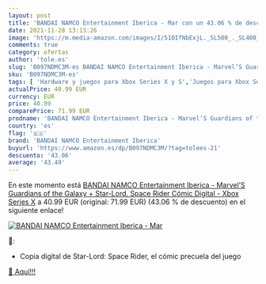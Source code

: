 ```yaml
---
layout: post
title: 'BANDAI NAMCO Entertainment Iberica - Mar con un 43.06 % de descuento'
date: 2021-11-28 13:13:26
image: 'https://m.media-amazon.com/images/I/51OIfNbExjL._SL500_._SL400_.jpg'
comments: true
category: ofertas
author: 'tole.es'
slug: 'B097NDMC3M-es BANDAI NAMCO Entertainment Iberica - Marvel’S Guardians of...'
sku: 'B097NDMC3M-es'
tags: [ 'Hardware y juegos para Xbox Series X y S','Juegos para Xbox Series X y S','Videojuegos','bandai namco entertainment iberica','xbox', ]
actualPrice: 40.99 EUR
currency: EUR
price: 40.99
comparePrice: 71.99 EUR
prodname: 'BANDAI NAMCO Entertainment Iberica - Marvel’S Guardians of the Galaxy + Star-Lord. Space Rider  Cómic Digital  - Xbox Series X'
country: 'es'
flag: '🇪🇸'
brand: 'BANDAI NAMCO Entertainment Iberica'
buyurl: 'https://www.amazon.es/dp/B097NDMC3M/?tag=tolees-21'
descuento: '43.06'
average: '43.49'
---
```


En este momento está [BANDAI NAMCO Entertainment Iberica - Marvel’S Guardians of the Galaxy + Star-Lord. Space Rider  Cómic Digital  - Xbox Series X](https://www.amazon.es/dp/B097NDMC3M/?tag=tolees-21) a 40.99 EUR (original: 71.99 EUR) (43.06 %  de descuento) en el siguiente enlace!

[![BANDAI NAMCO Entertainment Iberica - Mar](https://m.media-amazon.com/images/I/51OIfNbExjL._SL500_._SL400_.jpg)](https://www.amazon.es/dp/B097NDMC3M/?tag=tolees-21)

🔎:

- Copia digital de Star-Lord: Space Rider, el cómic precuela del juego

[🛒 Aquí!!!](https://www.amazon.es/dp/B097NDMC3M/?tag=tolees-21)
